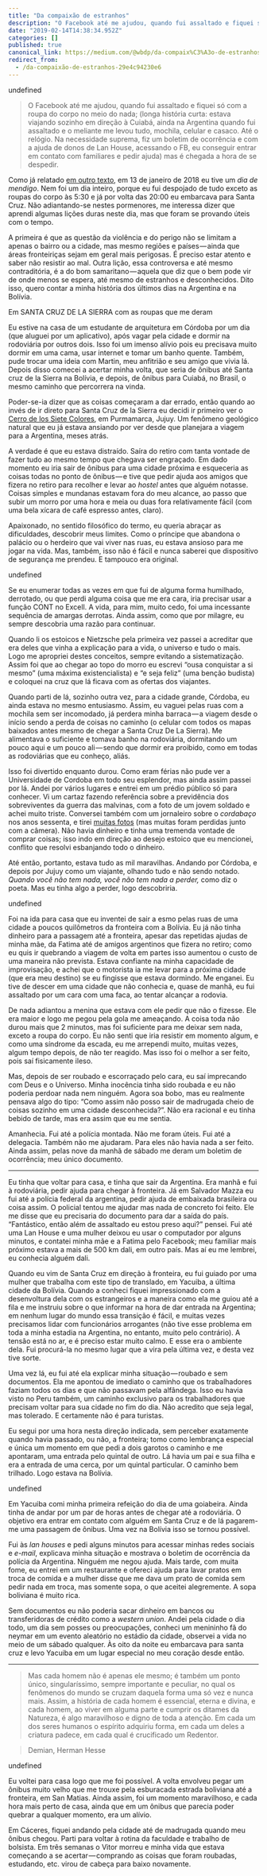 ```yaml
---
title: "Da compaixão de estranhos"
description: "O Facebook até me ajudou, quando fui assaltado e fiquei só com a roupa do corpo no meio do nada; (longa história curta: estava viajando…"
date: "2019-02-14T14:38:34.952Z"
categories: []
published: true
canonical_link: https://medium.com/@wbdp/da-compaix%C3%A3o-de-estranhos-29e4c94230e6
redirect_from:
  - /da-compaixão-de-estranhos-29e4c94230e6
---
```


undefined

> O Facebook até me ajudou, quando fui assaltado e fiquei só com a roupa do corpo no meio do nada; (longa história curta: estava viajando sozinho em direção à Cuiabá, ainda na Argentina quando fui assaltado e o meliante me levou tudo, mochila, celular e casaco. Até o relógio. Na necessidade suprema, fiz um boletim de ocorrência e com a ajuda de donos de Lan House, acessando o FB, eu conseguir entrar em contato com familiares e pedir ajuda) mas é chegada a hora de se despedir.

Como já relatado [em outro texto](https://medium.com/quisquilae/porqu%C3%AA-abandonei-o-facebook-e-por-que-prefiro-usar-e-books-ao-inv%C3%A9s-de-livros-de-papel-b465daa22a6e?source=user_profile---------14------------------), em 13 de janeiro de 2018 eu tive um _dia de mendigo_. Nem foi um dia inteiro, porque eu fui despojado de tudo exceto as roupas do corpo às 5:30 e já por volta das 20:00 eu embarcava para Santa Cruz. Não adiantando-se nestes pormenores, me interessa dizer que aprendi algumas lições duras neste dia, mas que foram se provando úteis com o tempo.

A primeira é que as questão da violência e do perigo não se limitam a apenas o bairro ou a cidade, mas mesmo regiões e países — ainda que áreas fronteiriças sejam em geral mais perigosas. É preciso estar atento e saber não resistir ao mal. Outra lição, essa controversa e até mesmo contraditória, é a do bom samaritano — aquela que diz que o bem pode vir de onde menos se espera, até mesmo de estranhos e desconhecidos. Dito isso, quero contar a minha história dos últimos dias na Argentina e na Bolívia.

Em SANTA CRUZ DE LA SIERRA com as roupas que me deram

Eu estive na casa de um estudante de arquitetura em Córdoba por um dia (que aluguei por um aplicativo), após vagar pela cidade e dormir na rodoviária por outros dois. Isso foi um imenso alívio pois eu precisava muito dormir em uma cama, usar internet e tomar um banho quente. Também, pude trocar uma ideia com Martin, meu anfitrião e seu amigo que vivia lá. Depois disso comecei a acertar minha volta, que seria de ônibus até Santa cruz de la Sierra na Bolívia, e depois, de ônibus para Cuiabá, no Brasil, o mesmo caminho que percorrera na vinda.

Poder-se-ia dizer que as coisas começaram a dar errado, então quando ao invés de ir direto para Santa Cruz de la Sierra eu decidi ir primeiro ver o [Cerro de los Siete Colores](https://pt.wikipedia.org/wiki/Cerro_de_los_Siete_Colores), em Purmamarca, Jujuy. Um fenômeno geológico natural que eu já estava ansiando por ver desde que planejara a viagem para a Argentina, meses atrás.

A verdade é que eu estava distraído. Saíra do retiro com tanta vontade de fazer tudo ao mesmo tempo que chegava ser engraçado. Em dado momento eu iria sair de ônibus para uma cidade próxima e esqueceria as coisas todas no ponto de ônibus — e tive que pedir ajuda aos amigos que fizera no retiro para recolher e levar ao _hostel_ antes que alguém notasse. Coisas simples e mundanas estavam fora do meu alcance, ao passo que subir um morro por uma hora e meia ou duas fora relativamente fácil (com uma bela xícara de café espresso antes, claro).

Apaixonado, no sentido filosófico do termo, eu queria abraçar as dificuldades, descobrir meus limites. Como o príncipe que abandona o palácio ou o herdeiro que vai viver nas ruas, eu estava ansioso para me jogar na vida. Mas, também, isso não é fácil e nunca saberei que dispositivo de segurança me prendeu. E tampouco era original.

undefined

Se eu enumerar todas as vezes em que fui de alguma forma humilhado, derrotado, ou que perdi alguma coisa que me era cara, iria precisar usar a função CONT no Excell. A vida, para mim, muito cedo, foi uma incessante sequência de amargas derrotas. Ainda assim, como que por milagre, eu sempre descobria uma razão para continuar.

Quando li os estoicos e Nietzsche pela primeira vez passei a acreditar que era deles que vinha a explicação para a vida, o universo e tudo o mais. Logo me apropriei destes conceitos, sempre evitando a sistematização. Assim foi que ao chegar ao topo do morro eu escrevi “ousa conquistar a si mesmo” (uma máxima existencialista) e “e seja feliz” (uma benção budista) e coloquei na cruz que lá ficava com as ofertas dos viajantes.

Quando parti de lá, sozinho outra vez, para a cidade grande, Córdoba, eu ainda estava no mesmo entusiasmo. Assim, eu vaguei pelas ruas com a mochila sem ser incomodado, já perdera minha barraca — a viagem desde o início sendo a perda de coisas no caminho (o celular com todos os mapas baixados antes mesmo de chegar a Santa Cruz De La Sierra). Me alimentava o suficiente e tomava banho na rodoviária, dormitando um pouco aqui e um pouco ali — sendo que dormir era proibido, como em todas as rodoviárias que eu conheço, aliás.

Isso foi divertido enquanto durou. Como eram férias não pude ver a Universidade de Cordoba em todo seu esplendor, mas ainda assim passei por lá. Andei por vários lugares e entrei em um prédio público só para conhecer. Vi um cartaz fazendo referência sobre a previdência dos sobreviventes da guerra das malvinas, com a foto de um jovem soldado e achei muito triste. Conversei também com um jornaleiro sobre o _cordabaço_ nos anos sessenta, e tirei [muitas fotos](https://photos.app.goo.gl/hfSXDeHBxhZVTnqHA) (mas muitas foram perdidas junto com a câmera). Não havia dinheiro e tinha uma tremenda vontade de comprar coisas; isso indo em direção ao desejo estoico que eu mencionei, conflito que resolvi esbanjando todo o dinheiro.

Até então, portanto, estava tudo as mil maravilhas. Andando por Córdoba, e depois por Jujuy como um viajante, olhando tudo e não sendo notado. _Quando você não tem nada, você não tem nada a perder,_ como diz o poeta. Mas eu tinha algo a perder, logo descobriria.

undefined

Foi na ida para casa que eu inventei de sair a esmo pelas ruas de uma cidade a poucos quilômetros da fronteira com a Bolívia. Eu já não tinha dinheiro para a passagem até a fronteira, apesar das repetidas ajudas de minha mãe, da Fatima até de amigos argentinos que fizera no retiro; como eu quis ir quebrando a viagem de volta em partes isso aumentou o custo de uma maneira não prevista. Estava confiante na minha capacidade de improvisação, e achei que o motorista ia me levar para a próxima cidade (que era meu destino) se eu fingisse que estava dormindo. Me enganei. Eu tive de descer em uma cidade que não conhecia e, quase de manhã, eu fui assaltado por um cara com uma faca, ao tentar alcançar a rodovia.

De nada adiantou a menina que estava com ele pedir que não o fizesse. Ele era maior e logo me pegou pela gola me ameaçando. A coisa toda não durou mais que 2 minutos, mas foi suficiente para me deixar sem nada, exceto a roupa do corpo. Eu não senti que iria resistir em momento algum, e como uma síndrome da escada, eu me arrependi muito, muitas vezes, algum tempo depois, de não ter reagido. Mas isso foi o melhor a ser feito, pois saí fisicamente ileso.

Mas, depois de ser roubado e escorraçado pelo cara, eu saí imprecando com Deus e o Universo. Minha inocência tinha sido roubada e eu não poderia perdoar nada nem ninguém. Agora soa bobo, mas eu realmente pensava algo do tipo: “Como assim não posso sair de madrugada cheio de coisas sozinho em uma cidade desconhecida?”. Não era racional e eu tinha bebido de tarde, mas era assim que eu me sentia.

Amanhecia. Fui até a polícia montada. Não me foram úteis. Fui até a delegacia. Também não me ajudaram. Para eles não havia nada a ser feito. Ainda assim, pelas nove da manhã de sábado me deram um boletim de ocorrência; meu único documento.

---

Eu tinha que voltar para casa, e tinha que sair da Argentina. Era manhã e fui à rodoviária, pedir ajuda para chegar à fronteira. Já em Salvador Mazza eu fui até a polícia federal da argentina, pedir ajuda de embaixada brasileira ou coisa assim. O policial tentou me ajudar mas nada de concreto foi feito. Ele me disse que eu precisaria do documento para dar a saída do país. “Fantástico, então além de assaltado eu estou preso aqui?” pensei. Fui até uma Lan House e uma mulher deixou eu usar o computador por alguns minutos, e contatei minha mãe e a Fatima pelo Facebook; meu familiar mais próximo estava a mais de 500 km dali, em outro país. Mas aí eu me lembrei, eu conhecia alguém dali.

Quando eu vim de Santa Cruz em direção à fronteira, eu fui guiado por uma mulher que trabalha com este tipo de translado, em Yacuiba, a última cidade da Bolívia. Quando a conheci fiquei impressionado com a desenvoltura dela com os estrangeiros e a maneira como ela me guiou até a fila e me instruiu sobre o que informar na hora de dar entrada na Argentina; em nenhum lugar do mundo essa transição é fácil, e muitas vezes precisamos lidar com funcionários arrogantes (não tive esse problema em toda a minha estadia na Argentina, no entanto, muito pelo contrário). A tensão está no ar, e é preciso estar muito calmo. E esse era o ambiente dela. Fui procurá-la no mesmo lugar que a vira pela última vez, e desta vez tive sorte.

Uma vez lá, eu fui até ela explicar minha situação — roubado e sem documentos. Ela me apontou de imediato o caminho que os trabalhadores faziam todos os dias e que não passavam pela alfândega. Isso eu havia visto no Peru também, um caminho exclusivo para os trabalhadores que precisam voltar para sua cidade no fim do dia. Não acredito que seja legal, mas tolerado. E certamente não é para turistas.

Eu segui por uma hora nesta direção indicada, sem perceber exatamente quando havia passado, ou não, a fronteira; tomo como lembrança especial e única um momento em que pedi a dois garotos o caminho e me apontaram, uma entrada pelo quintal de outro. Lá havia um pai e sua filha e era a entrada de uma cerca, por um quintal particular. O caminho bem trilhado. Logo estava na Bolívia.

undefined

Em Yacuiba comi minha primeira refeição do dia de uma goiabeira. Ainda tinha de andar por um par de horas antes de chegar até a rodoviária. O objetivo era entrar em contato com alguém em Santa Cruz e de lá pagarem-me uma passagem de ônibus. Uma vez na Bolívia isso se tornou possível.

Fui às _lan houses_ e pedi alguns minutos para acessar minhas redes sociais e _e-mail_, explicava minha situação e mostrava o boletim de ocorrência da polícia da Argentina. Ninguém me negou ajuda. Mais tarde, com muita fome, eu entrei em um restaurante e ofereci ajuda para lavar pratos em troca de comida e a mulher disse que me dava um prato de comida sem pedir nada em troca, mas somente sopa, o que aceitei alegremente. A sopa boliviana é muito rica.

Sem documentos eu não poderia sacar dinheiro em bancos ou transferidoras de crédito como a _western union_. Andei pela cidade o dia todo, um dia sem posses ou preocupações, conheci um menininho fã do neymar em um evento aleatório no estádio da cidade, observei a vida no meio de um sábado qualquer. Às oito da noite eu embarcava para santa cruz e levo Yacuiba em um lugar especial no meu coração desde então.

---

> Mas cada homem não é apenas ele mesmo; é também um ponto único, singularíssimo, sempre importante e peculiar, no qual os fenômenos do mundo se cruzam daquela forma uma só vez e nunca mais. Assim, a história de cada homem é essencial, eterna e divina, e cada homem, ao viver em alguma parte e cumprir os ditames da Natureza, é algo maravilhoso e digno de toda a atenção. Em cada um dos seres humanos o espírito adquiriu forma, em cada um deles a criatura padece, em cada qual é crucificado um Redentor.

> Demian, Herman Hesse

undefined

Eu voltei para casa logo que me foi possível. A volta envolveu pegar um ônibus muito velho que me trouxe pela esburacada estrada boliviana até a fronteira, em San Matias. Ainda assim, foi um momento maravilhoso, e cada hora mais perto de casa, ainda que em um ônibus que parecia poder quebrar a qualquer momento, era um alívio.

Em Cáceres, fiquei andando pela cidade até de madrugada quando meu ônibus chegou. Parti para voltar à rotina da faculdade e trabalho de bolsista. Em três semanas o Vitor morreu e minha vida que estava começando a se acertar — comprando as coisas que foram roubadas, estudando, etc. virou de cabeça para baixo novamente.
